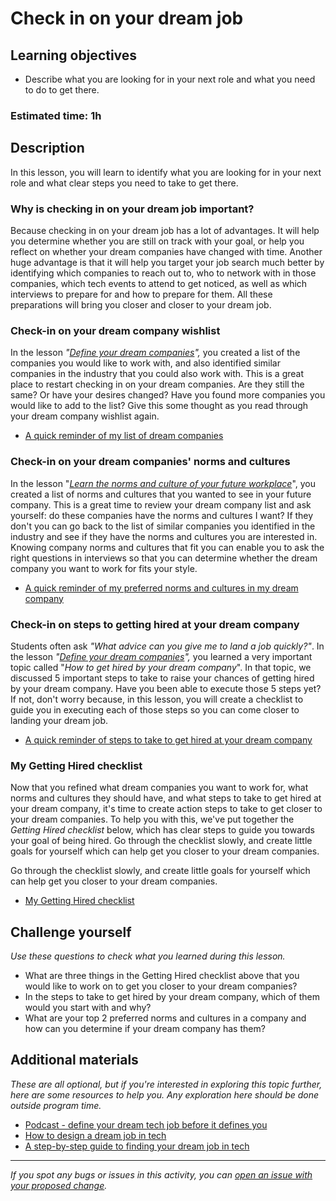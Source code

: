 # Check in on your dream job

## Learning objectives

- Describe what you are looking for in your next role and what you need to do to get there.

### Estimated time: 1h

## Description

In this lesson, you will learn to identify what you are looking for in your next role and what clear steps you need to take to get there.

### Why is checking in on your dream job important?

Because checking in on your dream job has a lot of advantages. It will help you determine whether you are still on track with your goal, or help you reflect on whether your dream companies have changed with time. Another huge advantage is that it will help you target your job search much better by identifying which companies to reach out to, who to network with in those companies, which tech events to attend to get noticed, as well as which interviews to prepare for and how to prepare for them. All these preparations will bring you closer and closer to your dream job.

### Check-in on your dream company wishlist

In the lesson *"[Define your dream companies](https://github.com/microverseinc/curriculum-professional-skills/blob/main/job-search/define-your-dream-companies.md)",* you created a list of the companies you would like to work with,  and also identified similar companies in the industry that you could also work with. This is a great place to restart checking in on your dream companies. Are they still the same? Or have your desires changed? Have you found more companies you would like to add to the list? Give this some thought as you read through your dream company wishlist again.

- [A quick reminder of my list of dream companies](https://github.com/microverseinc/curriculum-professional-skills/blob/main/job-search/define-your-dream-companies.md)

### Check-in on your dream companies' norms and cultures

In the lesson "[_Learn the norms and culture of your future workplace_](https://github.com/microverseinc/curriculum-professional-skills/blob/main/becoming-a-remote-professional/learn-the-norms-and-culture-of-your-future-workplace.md)", you created a list of norms and cultures that you wanted to see in your future company. This is a great time to review your dream company list and ask yourself: do these companies have the norms and cultures I want? If they don't you can go back to the list of similar companies you identified in the industry and see if they have the norms and cultures you are interested in. Knowing company norms and cultures that fit you can enable you to ask the right questions in interviews so that you can determine whether the dream company you want to work for fits your style.

- [A quick reminder of my preferred norms and cultures in my dream company](https://github.com/microverseinc/curriculum-professional-skills/blob/main/becoming-a-remote-professional/learn-the-norms-and-culture-of-your-future-workplace.md)

### Check-in on steps to getting hired at your dream company

Students often ask *"What advice can you give me to land a job quickly?"*. In the lesson *"[Define your dream companies](https://github.com/microverseinc/curriculum-professional-skills/blob/main/job-search/define-your-dream-companies.md)",* you learned a very important topic called "_How to get hired by your dream company_". In that topic, we discussed 5 important steps to take to raise your chances of getting hired by your dream company. Have you been able to execute those 5 steps yet? If not, don't worry because, in this lesson, you will create a checklist to guide you in executing each of those steps so you can come closer to landing your dream job.

- [A quick reminder of steps to take to get hired at your dream company](https://github.com/microverseinc/curriculum-professional-skills/blob/main/job-search/how-to-get-hired-by-your-dream-company.md)

### My Getting Hired checklist

Now that you refined what dream companies you want to work for, what norms and cultures they should have, and what steps to take to get hired at your dream company, it's time to create action steps to take to get closer to your dream companies. To help you with this, we've put together the _Getting Hired checklist_ below, which has clear steps to guide you towards your goal of being hired. Go through the checklist slowly, and create little goals for yourself which can help get you closer to your dream companies.

Go through the checklist slowly, and create little goals for yourself which can help get you closer to your dream companies.

- [My Getting Hired checklist](https://docs.google.com/document/d/1jbROR9gGR3vwfO7YF6PC6Jkjhq2Lo7d3U6SyDLW7Qp4/edit#)

## Challenge yourself

*Use these questions to check what you learned during this lesson.* 

- What are three things in the Getting Hired checklist above that you would like to work on to get you closer to your dream companies?
- In the steps to take to get hired by your dream company, which of them would you start with and why?
- What are your top 2 preferred norms and cultures in a company and how can you determine if your dream company has them?

## Additional materials

*These are all optional, but if you're interested in exploring this topic further, here are some resources to help you. Any exploration here should be done outside program time.*

- [Podcast - define your dream tech job before it defines you](https://youaretechy.com/21-1/)
- [How to design a dream job in tech](https://www.themuse.com/advice/how-to-design-a-dream-job-in-tech)
- [A step-by-step guide to finding your dream job in tech](https://blog.manningglobal.com/guide-dream-job-in-tech/)


------

_If you spot any bugs or issues in this activity, you can [open an issue with your proposed change](https://github.com/microverseinc/curriculum-transversal-skills/blob/main/git-github/articles/open_issue.md)._
